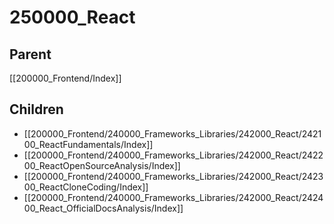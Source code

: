 # 250000_React

## Parent
[[200000_Frontend/Index]]

## Children
- [[200000_Frontend/240000_Frameworks_Libraries/242000_React/242100_ReactFundamentals/Index]]
- [[200000_Frontend/240000_Frameworks_Libraries/242000_React/242200_ReactOpenSourceAnalysis/Index]]
- [[200000_Frontend/240000_Frameworks_Libraries/242000_React/242300_ReactCloneCoding/Index]]
- [[200000_Frontend/240000_Frameworks_Libraries/242000_React/242400_React_OfficialDocsAnalysis/Index]]
